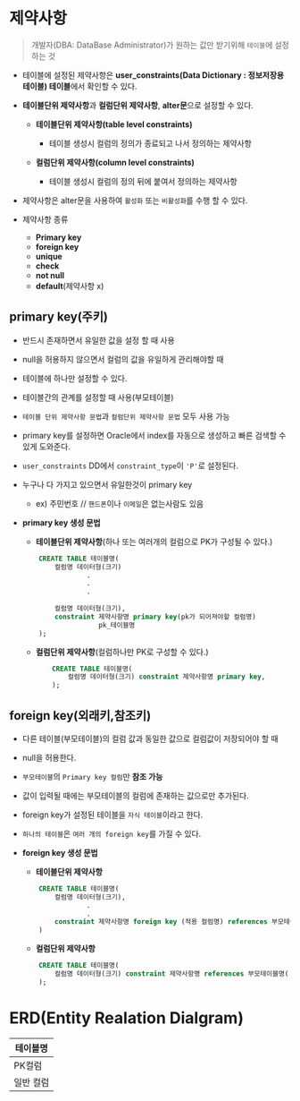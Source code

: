 # 제약사항
> 개발자(DBA: DataBase Administrator)가 원하는 값만 받기위해 `테이블`에 설정하는 것

- 테이블에 설정된 제약사항은 **user_constraints(Data Dictionary : 정보저장용 테이블) 테이블**에서 확인할 수 있다.
- **테이블단위 제약사항**과 **컬럼단위 제약사항**, **alter문**으로 설정할 수 있다.
    - **테이블단위 제약사항(table level constraints)**
        - 테이블 생성시 컬럼의 정의가 종료되고 나서 정의하는 제약사항

    - **컬럼단위 제약사항(column level constraints)**
        - 테이블 생성시 컬럼의 정의 뒤에 붙여서 정의하는 제약사항 

- 제약사항은 alter문을 사용하여 `활성화` 또는 `비활성화`를 수행 할 수 있다.

- 제약사항 종류
    - **Primary key**
    - **foreign key**
    - **unique**
    - **check**
    - **not null**
    - **default**(제약사항 x)

## primary key(주키)

- 반드시 존재하면서 유일한 값을 설정 할 때 사용
- null을 허용하지 않으면서 컬럼의 값을 유일하게 관리해야할 때
- 테이블에 하나만 설정할 수 있다.
- 테이블간의 관계를 설정할 때 사용(부모테이블)
- `테이블 단위 제약사항 문법`과 `컬럼단위 제약사항 문법` 모두 사용 가능
- primary key를 설정하면 Oracle에서 index를 자동으로 생성하고 빠른 검색할 수 있게 도와준다.
- `user_constraints` DD에서 `constraint_type`이 `'P'`로 설정된다.
- 누구나 다 가지고 있으면서 유일한것이 primary key
    - ex) 주민번호 // `핸드폰`이나 `이메일`은 없는사람도 있음

- **primary key 생성 문법**

    - **테이블단위 제약사항**(하나 또는 여러개의 컬럼으로 PK가 구성될 수 있다.)
    ```sql
        CREATE TABLE 테이블명( 
            컬럼명 데이터형(크기)
                    .
                    .
                    .           
            
            컬럼명 데이터형(크기),
            constraint 제약사항명 primary key(pk가 되어져야할 컬럼명)
                       pk_테이블명
        );
    ```

    - **컬럼단위 제약사항**(컬럼하나만 PK로 구성할 수 있다.)
        ```sql
            CREATE TABLE 테이블명(
                컬럼명 데이터형(크기) constraint 제약사항명 primary key,
            );

        ```

## foreign key(외래키,참조키)
- 다른 테이블(부모테이블)의 컬럼 값과 동일한 값으로 컬럼값이 저장되어야 할 때

- null을 허용한다.
- `부모테이블`의 `Primary key 컬럼`만 **참조 가능**
- 값이 입력될 때에는 부모테이블의 컬럼에 존재하는 값으로만 추가된다.
- foreign key가 설정된 테이블을 `자식 테이블`이라고 한다.
- `하나의 테이블`은 `여러 개의 foreign key`를 가질 수 있다.

- **foreign key 생성 문법**
    - **테이블단위 제약사항**
    ```sql
        CREATE TABLE 테이블명(
            컬럼명 데이터형(크기),
                    .
                    .
            constraint 제약사항명 foreign key (적용 컬럼명) references 부모테이블명( 참조할컬럼명 )
        )
    ```

    - **컬럼단위 제약사항**
    ```sql
        CREATE TABLE 테이블명(
            컬럼명 데이터형(크기) constraint 제약사항명 references 부모테이블명( 참조할컬럼명 )
        );
    ```

# ERD(Entity Realation Dialgram)

|테이블명|
|----|
|PK컬럼|
|일반 컬럼|